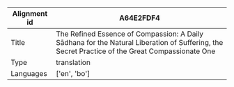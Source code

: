 |Alignment id | A64E2FDF4
| --- | --- 
|Title | The Refined Essence of Compassion: A Daily Sādhana for the Natural Liberation of Suffering, the Secret Practice of the Great Compassionate One 
|Type | translation
|Languages | ['en', 'bo']